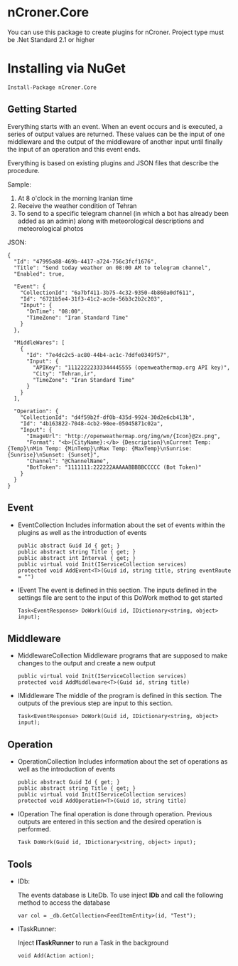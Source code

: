 # nCroner.Core
You can use this package to create plugins for nCroner. Project type must be .Net Standard 2.1 or higher

# Installing via NuGet
  
    Install-Package nCroner.Core

## Getting Started
Everything starts with an event. When an event occurs and is executed, a series of output values are returned. These values can be the input of one middleware and the output of the middleware of another input until finally the input of an operation and this event ends.

Everything is based on existing plugins and JSON files that describe the procedure.

Sample:
1. At 8 o'clock in the morning Iranian time
2. Receive the weather condition of Tehran
3. To send to a specific telegram channel (in which a bot has already been added as an admin) along with meteorological descriptions and meteorological photos

JSON:

    {
      "Id": "47995a88-469b-4417-a724-756c3fcf1676",
      "Title": "Send today weather on 08:00 AM to telegram channel",
      "Enabled": true,

      "Event": {
        "CollectionId": "6a7bf411-3b75-4c32-9350-4b860a0df611",
        "Id": "6721b5e4-31f3-41c2-acde-56b3c2b2c203",
        "Input": {
          "OnTime": "08:00",
          "TimeZone": "Iran Standard Time" 
        }
      },

      "MiddleWares": [
        {
          "Id": "7e4dc2c5-ac80-44b4-ac1c-7ddfe0349f57",
          "Input": {
            "APIKey": "11122222333344445555 (openweathermap.org API key)",
            "City": "Tehran,ir",
            "TimeZone": "Iran Standard Time"
          }
        }
      ],

      "Operation": {
        "CollectionId": "d4f59b2f-df0b-435d-9924-30d2e6cb413b",
        "Id": "4b163822-7048-4cb2-98ee-05045871c02a",
        "Input": {
          "ImageUrl": "http://openweathermap.org/img/wn/{Icon}@2x.png",
          "Format": "<b>{CityName}:</b> {Description}\nCurrent Temp: {Temp}\nMin Temp: {MinTemp}\nMax Temp: {MaxTemp}\nSunrise: {Sunrise}\nSunset: {Sunset}",
          "Channel": "@ChannelName",
          "BotToken": "1111111:222222AAAAABBBBBCCCCC (Bot Token)"
        }
      }
    }
   

## Event
* EventCollection
  Includes information about the set of events within the plugins as well as the introduction of events
  
      public abstract Guid Id { get; }
      public abstract string Title { get; }
      public abstract int Interval { get; }
      public virtual void Init(IServiceCollection services)
      protected void AddEvent<T>(Guid id, string title, string eventRoute = "")
      
* IEvent
  The event is defined in this section. The inputs defined in the settings file are sent to the input of this DoWork method to get started
  
      Task<EventResponse> DoWork(Guid id, IDictionary<string, object> input);
  

## Middleware
* MiddlewareCollection
  Middleware programs that are supposed to make changes to the output and create a new output
  
      public virtual void Init(IServiceCollection services)
      protected void AddMiddleware<T>(Guid id, string title)

* IMiddleware
  The middle of the program is defined in this section. The outputs of the previous step are input to this section.
  
      Task<EventResponse> DoWork(Guid id, IDictionary<string, object> input);
      
## Operation
* OperationCollection
  Includes information about the set of operations as well as the introduction of events
  
      public abstract Guid Id { get; }
      public abstract string Title { get; }
      public virtual void Init(IServiceCollection services)
      protected void AddOperation<T>(Guid id, string title)

* IOperation
  The final operation is done through operation. Previous outputs are entered in this section and the desired operation is performed.
  
      Task DoWork(Guid id, IDictionary<string, object> input);

## Tools
* IDb:

  The events database is LiteDb. To use inject **IDb** and call the following method to access the database
    ```
    var col = _db.GetCollection<FeedItemEntity>(id, "Test");
    ```

* ITaskRunner:

  Inject **ITaskRunner** to run a Task in the background
    ```
    void Add(Action action);
    ```
    

